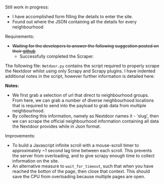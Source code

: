 Still work in progress:

- I have accomplished form filling the details to enter the site.
- Found out where the JSON containing all the details for every neighbourhood

Requirements:  
- ~~Waiting for the developers to answer the following suggestion posted on their [github](https://github.com/scrapy-plugins/scrapy-playwright/issues/61)~~
  - Successfully completed the Scraper.

The following file: `Netdoor.py` contains the script required to properly scrape the Nextdoor whilst using only Scrapy and Scrapy plugins. I have indented additional notes in the script, however further information is detailed here:

**Notes:**
- We first grab a selection of url that direct to neighbourhood groups. From here, we can grab a number of diverse neighbourhood locations that is required to send into the payload to grab data from multiple neighbourhood.
- By collecting this information, namely as Nextdoor names it - 'slug', then we can scrape the official neighbourhood information containing all data the Nextdoor provides while in Json format.  

Improvements:
  - To build a Javascript infinite scroll with a mouse-scroll timer to approximately ~1 second lag time between each scroll. This prevents the server from overloading, and to give scrapy enough time to collect information on the site.
  - An alternative measure to `wait_for_timeout`, such that when you have reached the botton of the page, then close that context. This should save the CPU from overloading because multiple pages are open.

